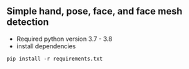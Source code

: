 ## Simple hand, pose, face, and face mesh detection
 - Required python version 3.7 - 3.8
 - install dependencies
```shell
pip install -r requirements.txt
```